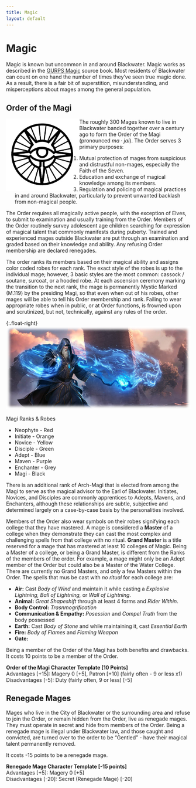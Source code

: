 ```yaml
---
title: Magic
layout: default
---
```


# Magic

Magic is known but uncommon in and around Blackwater.  Magic works as described in the [GURPS Magic](https://www.sjgames.com/gurps/books/magic/) source book. Most residents of Blackwater can count on one hand the number of times they’ve seen true magic done.  As a result, there is a fair bit of superstition, misunderstanding, and misperceptions about mages among the general population.  

## Order of the Magi
<img src="../images/Order of the Magi.png" width="200" align="left">

The roughly 300 Mages known to live in Blackwater banded together over a century ago to form the Order of the Magi (pronounced _ma · jai_).  The Order serves 3 primary purposes: 
1.	Mutual protection of mages from suspicious and distrustful non-mages, especially the Faith of the Seven.  
2.	Education and exchange of magical knowledge among its members.  
3.	Regulation and policing of magical practices in and around Blackwater, particularly to prevent unwanted backlash from non-magical people.  

The Order requires all magically active people, with the exception of Elves, to submit to examination and usually training from the Order.  Members of the Order routinely survey adolescent age children searching for expression of magical talent that commonly manifests during puberty.  Trained and experienced mages outside Blackwater are put through an examination and graded based on their knowledge and ability.  Any refusing Order membership are declared renegades.  

The order ranks its members based on their magical ability and assigns color coded robes for each rank.  The exact style of the robes is up to the individual mage; however, 3 basic styles are the most common: cassock / soutane, surcoat, or a hooded robe.  At each ascension ceremony marking the transition to the next rank, the mage is permanently Mystic Marked (M.119) by the presiding Magi, so that even when out of his robes, other mages will be able to tell his Order membership and rank.  Failing to wear appropriate robes when in public, or at Order functions, is frowned upon and scrutinized, but not, technically, against any rules of the order.  

{:.float-right}
![Mages](../images/Mages.png)

Magi Ranks & Robes

* Neophyte - Red  
* Initiate - Orange  
* Novice - Yellow  
* Disciple - Green  
* Adept - Blue  
* Maven - Purple  
* Enchanter - Grey  
* Magi - Black   
  
There is an additional rank of Arch-Magi that is elected from among the Magi to serve as the magical advisor to the Earl of Blackwater.
Initiates, Novices, and Disciples are commonly apprentices to Adepts, Mavens, and Enchanters, although these relationships are subtle, subjective and determined largely on a case-by-case basis by the personalities involved.  

Members of the Order also wear symbols on their robes signifying each college that they have mastered.  A mage is considered a **Master** of a college when they demonstrate they can cast the most complex and challenging spells from that college with no ritual.  **Grand Master** is a title reserved for a mage that has mastered at least 10 colleges of Magic.  Being a Master of a college, or being a Grand Master, is different from the Ranks of the members of the order.  For example, a mage might only be an Adept member of the Order but could also be a Master of the Water College.  There are currently no Grand Masters, and only a few Masters within the Order.  The spells that mus be cast with _no ritual_ for each college are:
* **Air:** Cast _Body of Wind_ and maintain it while casting a _Explosive Lightning, Ball of Lightning,_ or _Wall of Lightning_.
* **Animal:** _Great Shapeshift_ through at least 4 forms and _Rider Within_.
* **Body Control:** _Trasnmogrification_
* **Communication & Empathy:** _Posession_ and _Compel Truth_ from the body possessed
* **Earth:** Cast _Body of Stone_ and while maintaining it, cast _Essential Earth_
* **Fire:** _Body of Flames_ and _Flaming Weapon_
* **Gate:**

Being a member of the Order of the Magi has both benefits and drawbacks.  It costs 10 points to be a member of the Order.  

**Order of the Magi Character Template [10 Points]**  
Advantages [+15]: Magery 0 [+5], Patron [+10] (fairly often - 9 or less x1)  
Disadvantages [-5]: Duty (fairly often, 9 or less) [-5]

## Renegade Mages
Mages who live in the City of Blackwater or the surrounding area and refuse to join the Order, or remain hidden from the Order, live as renegade mages.  They must operate in secret and hide from members of the Order.  Being a renegade mage is illegal under Blackwater law, and those caught and convicted, are turned over to the order to be “Gentled” - have their magical talent permanently removed.    

It costs -15 points to be a renegade mage.  

**Renegade Mage Character Template [-15 points]**  
Advantages [+5]: Magery 0 [+5]  
Disadvantages [-20]: Secret (Renegade Mage) [-20]
